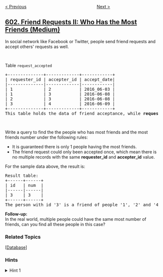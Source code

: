<!--|This file generated by command(leetcode description); DO NOT EDIT.    |-->
<!--+----------------------------------------------------------------------+-->
<!--|@author    openset <openset.wang@gmail.com>                           |-->
<!--|@link      https://github.com/openset                                 |-->
<!--|@home      https://github.com/openset/leetcode                        |-->
<!--+----------------------------------------------------------------------+-->

[< Previous](../human-traffic-of-stadium "Human Traffic of Stadium")
　　　　　　　　　　　　　　　　
[Next >](../consecutive-available-seats "Consecutive Available Seats")

## [602. Friend Requests II: Who Has the Most Friends (Medium)](https://leetcode.com/problems/friend-requests-ii-who-has-the-most-friends "好友申请 II ：谁有最多的好友")

<p>In social network like Facebook or Twitter, people send friend requests and accept others&#39; requests as well.</p>

<p>&nbsp;</p>

<p>Table <code>request_accepted</code></p>

<pre>
+--------------+-------------+------------+
| requester_id | accepter_id | accept_date|
|--------------|-------------|------------|
| 1            | 2           | 2016_06-03 |
| 1            | 3           | 2016-06-08 |
| 2            | 3           | 2016-06-08 |
| 3            | 4           | 2016-06-09 |
+--------------+-------------+------------+
This table holds the data of friend acceptance, while <b>requester_id</b> and <b>accepter_id</b> both are the id of a person.
</pre>

<p>&nbsp;</p>

<p>Write a query to find the the people who has most friends and the most friends number under the following rules:</p>

<ul>
	<li>It is guaranteed there is only 1 people having the most friends.</li>
	<li>The friend request could only been accepted once, which mean there is no multiple records with the same <b>requester_id</b> and <b>accepter_id</b> value.</li>
</ul>

<p>For the sample data above, the result is:</p>

<pre>
Result table:
+------+------+
| id   | num  |
|------|------|
| 3    | 3    |
+------+------+
The person with id &#39;3&#39; is a friend of people &#39;1&#39;, &#39;2&#39; and &#39;4&#39;, so he has 3 friends in total, which is the most number than any others.
</pre>

<p><b>Follow-up:</b><br />
In the real world, multiple people could have the same most number of friends, can you find all these people in this case?</p>

### Related Topics
  [[Database](../../tag/database/README.md)]

### Hints
<details>
<summary>Hint 1</summary>
Being friends is bidirectional. If you accept someone's adding friend request, both you and the other person will have one more friend.
</details>
